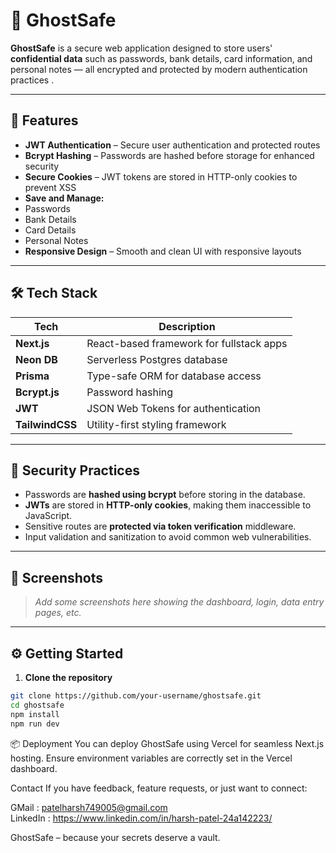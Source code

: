 # 👻 GhostSafe  

**GhostSafe** is a secure web application designed to store users' **confidential data** such as passwords, bank details, card information, and personal notes — all encrypted and protected by modern authentication practices . 

---

## 🚀 Features

-  **JWT Authentication** – Secure user authentication and protected routes
-  **Bcrypt Hashing** – Passwords are hashed before storage for enhanced security
-  **Secure Cookies** – JWT tokens are stored in HTTP-only cookies to prevent XSS
-  **Save and Manage:**
  - Passwords
  - Bank Details
  - Card Details
  - Personal Notes
- **Responsive Design** – Smooth and clean UI with responsive layouts

---

## 🛠 Tech Stack

| Tech          | Description                         |
|---------------|-------------------------------------|
| **Next.js**   | React-based framework for fullstack apps |
| **Neon DB**   | Serverless Postgres database        |
| **Prisma**    | Type-safe ORM for database access   |
| **Bcrypt.js** | Password hashing                    |
| **JWT**       | JSON Web Tokens for authentication  |
| **TailwindCSS** | Utility-first styling framework  |

---

## 🔐 Security Practices

- Passwords are **hashed using bcrypt** before storing in the database.
- **JWTs** are stored in **HTTP-only cookies**, making them inaccessible to JavaScript.
- Sensitive routes are **protected via token verification** middleware.
- Input validation and sanitization to avoid common web vulnerabilities.

---

## 📸 Screenshots

> _Add some screenshots here showing the dashboard, login, data entry pages, etc._

---

## ⚙️ Getting Started

1. **Clone the repository**

```bash
git clone https://github.com/your-username/ghostsafe.git
cd ghostsafe
npm install
npm run dev
```
📦 Deployment
You can deploy GhostSafe using Vercel for seamless Next.js hosting. Ensure environment variables are correctly set in the Vercel dashboard.

 Contact
If you have feedback, feature requests, or just want to connect:

GMail : patelharsh749005@gmail.com   
LinkedIn : https://www.linkedin.com/in/harsh-patel-24a142223/

GhostSafe – because your secrets deserve a vault. 




